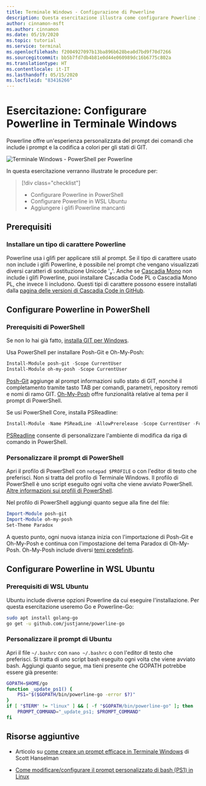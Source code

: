 ```yaml
---
title: Terminale Windows - Configurazione di Powerline
description: Questa esercitazione illustra come configurare Powerline in Terminale Windows.
author: cinnamon-msft
ms.author: cinnamon
ms.date: 05/19/2020
ms.topic: tutorial
ms.service: terminal
ms.openlocfilehash: f2004927097b13ba896b628bea0d7bd9f70d7266
ms.sourcegitcommit: bb5b7fd7db4b81e0d44e060989dc16b6775c802a
ms.translationtype: HT
ms.contentlocale: it-IT
ms.lasthandoff: 05/15/2020
ms.locfileid: "83416266"
---
```

# <a name="tutorial-set-up-powerline-in-windows-terminal"></a>Esercitazione: Configurare Powerline in Terminale Windows

Powerline offre un'esperienza personalizzata del prompt dei comandi che include i prompt e la codifica a colori per gli stati di GIT.

![Terminale Windows - PowerShell per Powerline](./../images/powerline-powershell.png)

In questa esercitazione verranno illustrate le procedure per:

> [!div class="checklist"]
> * Configurare Powerline in PowerShell
> * Configurare Powerline in WSL Ubuntu
> * Aggiungere i glifi Powerline mancanti

## <a name="prerequisites"></a>Prerequisiti

### <a name="install-a-powerline-font"></a>Installare un tipo di carattere Powerline

Powerline usa i glifi per applicare stili al prompt. Se il tipo di carattere usato non include i glifi Powerline, è possibile nel prompt che vengano visualizzati diversi caratteri di sostituzione Unicode ''. Anche se [Cascadia Mono](./../cascadia-code.md) non include i glifi Powerline, puoi installare Cascadia Code PL o Cascadia Mono PL, che invece li includono. Questi tipi di carattere possono essere installati dalla [pagina delle versioni di Cascadia Code in GitHub](https://github.com/microsoft/cascadia-code/releases).

## <a name="set-up-powerline-in-powershell"></a>Configurare Powerline in PowerShell

### <a name="powershell-prerequisites"></a>Prerequisiti di PowerShell

Se non lo hai già fatto, [installa GIT per Windows](https://git-scm.com/downloads).

Usa PowerShell per installare Posh-Git e Oh-My-Posh:

```powershell
Install-Module posh-git -Scope CurrentUser
Install-Module oh-my-posh -Scope CurrentUser
```

[Posh-Git](https://github.com/dahlbyk/posh-git) aggiunge al prompt informazioni sullo stato di GIT, nonché il completamento tramite tasto TAB per comandi, parametri, repository remoti e nomi di ramo GIT. [Oh-My-Posh](https://github.com/JanDeDobbeleer/oh-my-posh) offre funzionalità relative al tema per il prompt di PowerShell.

Se usi PowerShell Core, installa PSReadline:

```powershell
Install-Module -Name PSReadLine -AllowPrerelease -Scope CurrentUser -Force -SkipPublisherCheck
```

[PSReadline](https://docs.microsoft.com/powershell/module/psreadline/?view=powershell-6) consente di personalizzare l'ambiente di modifica da riga di comando in PowerShell.

### <a name="customize-your-powershell-prompt"></a>Personalizzare il prompt di PowerShell

Apri il profilo di PowerShell con `notepad $PROFILE` o con l'editor di testo che preferisci. Non si tratta del profilo di Terminale Windows. Il profilo di PowerShell è uno script eseguito ogni volta che viene avviato PowerShell. [Altre informazioni sui profili di PowerShell](https://docs.microsoft.com/powershell/module/microsoft.powershell.core/about/about_profiles?view=powershell-7).

Nel profilo di PowerShell aggiungi quanto segue alla fine del file:

```powershell
Import-Module posh-git
Import-Module oh-my-posh
Set-Theme Paradox
```

A questo punto, ogni nuova istanza inizia con l'importazione di Posh-Git e Oh-My-Posh e continua con l'impostazione del tema Paradox di Oh-My-Posh. Oh-My-Posh include diversi [temi predefiniti](https://github.com/JanDeDobbeleer/oh-my-posh#themes).

## <a name="set-up-powerline-in-wsl-ubuntu"></a>Configurare Powerline in WSL Ubuntu

### <a name="wsl-ubuntu-prerequisites"></a>Prerequisiti di WSL Ubuntu

Ubuntu include diverse opzioni Powerline da cui eseguire l'installazione. Per questa esercitazione useremo Go e Powerline-Go:

```bash
sudo apt install golang-go
go get -u github.com/justjanne/powerline-go
```

### <a name="customize-your-ubuntu-prompt"></a>Personalizzare il prompt di Ubuntu

Apri il file `~/.bashrc` con `nano ~/.bashrc` o con l'editor di testo che preferisci. Si tratta di uno script bash eseguito ogni volta che viene avviato bash. Aggiungi quanto segue, ma tieni presente che GOPATH potrebbe essere già presente:

```bash
GOPATH=$HOME/go
function _update_ps1() {
    PS1="$($GOPATH/bin/powerline-go -error $?)"
}
if [ "$TERM" != "linux" ] && [ -f "$GOPATH/bin/powerline-go" ]; then
    PROMPT_COMMAND="_update_ps1; $PROMPT_COMMAND"
fi
```

## <a name="additional-resources"></a>Risorse aggiuntive

* Articolo su [come creare un prompt efficace in Terminale Windows](https://www.hanselman.com/blog/HowToMakeAPrettyPromptInWindowsTerminalWithPowerlineNerdFontsCascadiaCodeWSLAndOhmyposh.aspx) di Scott Hanselman

* [Come modificare/configurare il prompt personalizzato di bash (PS1) in Linux](https://www.cyberciti.biz/tips/howto-linux-unix-bash-shell-setup-prompt.html)
